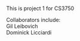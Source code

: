 #

This is project 1 for CS3750

Collaborators include:<br>
Gil Leibovich<br>
Dominick Licciardi<br>
